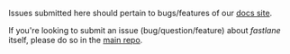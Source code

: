 Issues submitted here should pertain to bugs/features of our [docs site](https://docs.fastlane.tools/).

If you're looking to submit an issue (bug/question/feature) about _fastlane_ itself, please do so in the [main repo](https://github.com/fastlane/fastlane/issues). 

